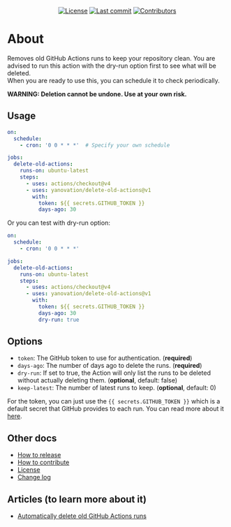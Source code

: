 <div align="center">

[![License](https://img.shields.io/github/license/yanovation/delete-old-actions?color=blue&label=License&style=flat-square)](https://github.com/yanovation/delete-old-actions/blob/main/LICENSE.md)
[![Last commit](https://img.shields.io/github/last-commit/yanovation/delete-old-actions.svg?color=blue&style=flat-square)](https://github.com/yanovation/delete-old-actions/commits/main)
[![Contributors](https://img.shields.io/github/contributors/yanovation/delete-old-actions?color=blue&style=flat-square)](https://github.com/yanovation/delete-old-actions/graphs/contributors)
</div>

# About

Removes old GitHub Actions runs to keep your repository clean.
You are advised to run this action with the dry-run option first to see what will be deleted.  
When you are ready to use this, you can schedule it to check periodically.

**WARNING: Deletion cannot be undone. Use at your own risk.**

## Usage

```yaml
on:
  schedule:
    - cron: '0 0 * * *'  # Specify your own schedule

jobs:
  delete-old-actions:
    runs-on: ubuntu-latest
    steps:
      - uses: actions/checkout@v4
      - uses: yanovation/delete-old-actions@v1
        with:
          token: ${{ secrets.GITHUB_TOKEN }}
          days-ago: 30
```

Or you can test with dry-run option:

```yaml
on:
  schedule:
    - cron: '0 0 * * *'

jobs:
  delete-old-actions:
    runs-on: ubuntu-latest
    steps:
      - uses: actions/checkout@v4
      - uses: yanovation/delete-old-actions@v1
        with:
          token: ${{ secrets.GITHUB_TOKEN }}
          days-ago: 30
          dry-run: true 
```

## Options

* `token`: The GitHub token to use for authentication. (**required**)
* `days-ago`: The number of days ago to delete the runs. (**required**)
* `dry-run`: If set to true, the Action will only list the runs to be deleted without actually deleting them. (**optional**,
  default: false)
* `keep-latest`: The number of latest runs to keep. (**optional**, default: 0)

For the token, you can just use the `{{ secrets.GITHUB_TOKEN }}` which is a default secret that GitHub provides to each
run. You can read more about
it [here](https://docs.github.com/en/actions/security-for-github-actions/security-guides/automatic-token-authentication).


## Other docs

- [How to release](./_docs/release.md)
- [How to contribute](./CONTRIBUTING.md)
- [License](./LICENSE.md)
- [Change log](./CHANGELOG.md)

## Articles (to learn more about it)
- [Automatically delete old GitHub Actions runs](https://pooyan.info/articles/delete-old-github-actions-runs)
